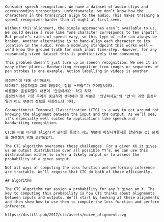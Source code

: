 <pre>
<code>

Consider speech recognition. We have a dataset of audio clips and corresponding transcripts. Unfortunately, we don’t know how the characters in the transcript align to the audio. This makes training a speech recognizer harder than it might at first seem.

Without this alignment, the simple approaches aren’t available to us. We could devise a rule like “one character corresponds to ten inputs”. But people’s rates of speech vary, so this type of rule can always be broken. Another alternative is to hand-align each character to its location in the audio. From a modeling standpoint this works well — we’d know the ground truth for each input time-step. However, for any reasonably sized dataset this is prohibitively time consuming.

This problem doesn’t just turn up in speech recognition. We see it in many other places. Handwriting recognition from images or sequences of pen strokes is one example. Action labelling in videos is another.

음성인식에 대해 생각해보자.
데이터로 음성파일과 그에 해당하는 정답 스크립트가 주어질것이다.
예를들어 음성파일의 내용이 '안녕하세요' 라고 하자.
음성인식에서 가장 우리가 중요하게 생각해야 할 부분은 '안녕하세요'의 '안'이 과연 음성파일의 어느 부분의 정보를 지칭하느냐 이다.

Connectionist Temporal Classification (CTC) is a way to get around not knowing the alignment between the input and the output. As we’ll see, it’s especially well suited to applications like speech and handwriting recognition.

CTC는 바로 이러한 align(각 문자를 음성의 어느 부분에 매칭시켜줄지를 할당하는 것) 문제를 해결해기 위해 고안되었다.

The CTC algorithm overcomes these challenges. For a given XX it gives us an output distribution over all possible YY’s. We can use this distribution either to infer a likely output or to assess the probability of a given output.

Not all ways of computing the loss function and performing inference are tractable. We’ll require that CTC do both of these efficiently.

## algorithm

The CTC algorithm can assign a probability for any Y given an X. The key to computing this probability is how CTC thinks about alignments between inputs and outputs. We’ll start by looking at these alignments and then show how to use them to compute the loss function and perform inference.

https://distill.pub/2017/ctc/assets/naive_alignment.svg

</code>
</pre>
